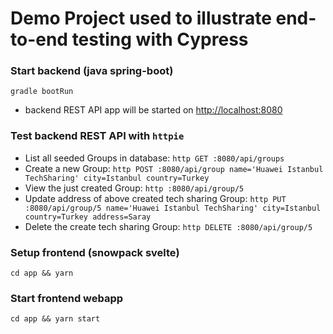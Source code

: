 # Demo Project used to illustrate end-to-end testing with Cypress

### Start backend (java spring-boot)
`gradle bootRun`
- backend REST API app will be started on [http://localhost:8080](http://localhost:8080)

### Test backend REST API with `httpie`
- List all seeded Groups in database: `http GET :8080/api/groups`
- Create a new Group: `http POST :8080/api/group name='Huawei Istanbul TechSharing' city=Istanbul country=Turkey`
- View the just created Group: `http :8080/api/group/5`
- Update address of above created tech sharing Group: `http PUT :8080/api/group/5 name='Huawei Istanbul TechSharing' city=Istanbul country=Turkey address=Saray`
- Delete the create tech sharing Group: `http DELETE :8080/api/group/5`

### Setup frontend (snowpack svelte)
`cd app && yarn`

### Start frontend webapp
`cd app && yarn start`
